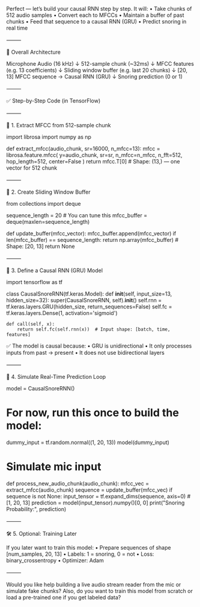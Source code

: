 Perfect — let’s build your causal RNN step by step. It will:
	•	Take chunks of 512 audio samples
	•	Convert each to MFCCs
	•	Maintain a buffer of past chunks
	•	Feed that sequence to a causal RNN (GRU)
	•	Predict snoring in real time

⸻

🧱 Overall Architecture

Microphone Audio (16 kHz)
        ↓
512-sample chunk (~32ms)
        ↓
MFCC features (e.g. 13 coefficients)
        ↓
Sliding window buffer (e.g. last 20 chunks)
        ↓
[20, 13] MFCC sequence → Causal RNN (GRU)
        ↓
Snoring prediction (0 or 1)


⸻

✅ Step-by-Step Code (in TensorFlow)

⸻

📌 1. Extract MFCC from 512-sample chunk

import librosa
import numpy as np

def extract_mfcc(audio_chunk, sr=16000, n_mfcc=13):
    mfcc = librosa.feature.mfcc(
        y=audio_chunk, sr=sr, n_mfcc=n_mfcc, 
        n_fft=512, hop_length=512, center=False
    )
    return mfcc.T[0]  # Shape: (13,) — one vector for 512 chunk


⸻

📌 2. Create Sliding Window Buffer

from collections import deque

sequence_length = 20  # You can tune this
mfcc_buffer = deque(maxlen=sequence_length)

def update_buffer(mfcc_vector):
    mfcc_buffer.append(mfcc_vector)
    if len(mfcc_buffer) == sequence_length:
        return np.array(mfcc_buffer)  # Shape: [20, 13]
    return None


⸻

📌 3. Define a Causal RNN (GRU) Model

import tensorflow as tf

class CausalSnoreRNN(tf.keras.Model):
    def __init__(self, input_size=13, hidden_size=32):
        super(CausalSnoreRNN, self).__init__()
        self.rnn = tf.keras.layers.GRU(hidden_size, return_sequences=False)
        self.fc = tf.keras.layers.Dense(1, activation='sigmoid')

    def call(self, x):
        return self.fc(self.rnn(x))  # Input shape: [batch, time, features]

✅ The model is causal because:
	•	GRU is unidirectional
	•	It only processes inputs from past → present
	•	It does not use bidirectional layers

⸻

📌 4. Simulate Real-Time Prediction Loop

model = CausalSnoreRNN()
# For now, run this once to build the model:
dummy_input = tf.random.normal((1, 20, 13))
model(dummy_input)

# Simulate mic input
def process_new_audio_chunk(audio_chunk):
    mfcc_vec = extract_mfcc(audio_chunk)
    sequence = update_buffer(mfcc_vec)
    if sequence is not None:
        input_tensor = tf.expand_dims(sequence, axis=0)  # [1, 20, 13]
        prediction = model(input_tensor).numpy()[0, 0]
        print("Snoring Probability:", prediction)


⸻

🛠️ 5. Optional: Training Later

If you later want to train this model:
	•	Prepare sequences of shape [num_samples, 20, 13]
	•	Labels: 1 = snoring, 0 = not
	•	Loss: binary_crossentropy
	•	Optimizer: Adam

⸻

Would you like help building a live audio stream reader from the mic or simulate fake chunks?
Also, do you want to train this model from scratch or load a pre-trained one if you get labeled data?
